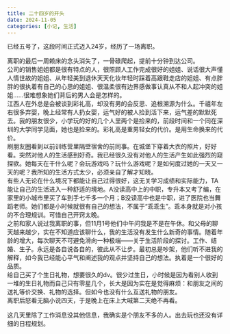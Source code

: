 ```yaml
---
title: 二十四岁的开头
date: 2024-11-05
categories: [小记, 生活]
---
```

已经五号了，这段时间正式迈入24岁，经历了一场离职。

离职的最后一周赖床的念头消失了，一骨碌爬起，提前十分钟到达公司。
<br>
公司的销售姐姐都是很有特点的人，很照顾人工作完成很好的姐姐、说话很大声懂人情世故的姐姐、从年轻美到退休天天化妆年轻时踩着高跟鞋走店的姐姐、有点胖胖的很执着有自己的心思的姐姐、很温柔很有边界感做事认真从不和人起冲突的姐姐……很难想象她们背后的男人会是怎样的。
<br>
江西人在外总是会被谈到彩礼高，却没有男的会反思、追根溯源为什么。千禧年左右很多弃婴，晚上经常有人扔女婴，运气好的被人捡到活下来，运气差的默默死去。我的朋友很少，小学玩的好的几个人里两个是捡来的，前段时间和一个同在深圳的大学同学见面，她也是捡来的。彩礼高是重男轻女的代价。是用生命换来的代价。
<br>
刷朋友圈看到以前训练营里隔壁宿舍的前同事。在城堡下穿着大衣的照片，好好看。突然对他人的生活感到好奇。我已经很久没有对他人的生活产生如此强烈的窥探欲。她每天在干什么呢？会玩游戏吗？玩什么游戏呢？是如何度过她的一天又一天的呢？我所知的生活方式太少，必须亲自了解才知晓。
<br>
有些人无论在什么境况下都能让自己过得很好，这无关学习成绩和实际能力，TA能让自己的生活进入一种舒适的境地。A没读高中上的中职，专升本又考了编，在家里的小城市里买了车到手七千多一个月；B没读高中也是中职，进了医院也当舞蹈老师。她们都是小时候就很有自己的想法，不属于“乖乖生”。乖本身就是对小孩的不合理规训。可惜自己开窍太晚。
<br>
之前和家人说过我离职的事，但11月1号他们中午问我是不是在午休。和父母的聊天越来越少，实在不知道应该聊什么，我的生活没有发生什么新奇的事情。随着年龄的增大，每次聊天不可避免滑向一种极端——关于生活阶段的探讨。工作、结婚、生子。永远是各自说各自的，彼此从不让步。最初总是吵架，他们听不进我的解释，如今我已经能心平气和阐述我的观点并坚持自己的想法。执着是一个很好的品质。
<br>
给自己买了个生日礼物，想要很久的dv。很少过生日，小时候是因为看别人收到一堆的生日礼物而自己只有零星几个，长大是因为实在是觉得麻烦：和朋友之间的送礼等价交换、礼物的选择。但如今也没有什么互送礼物的朋友。
<br>
离职后怒看无脑小说四天，于是晚上在床上大喊第二天绝不再看。

这几天里除了工作消息没其他信息，我确实是个朋友不多的人。出去玩也还没有详细的日程规划。